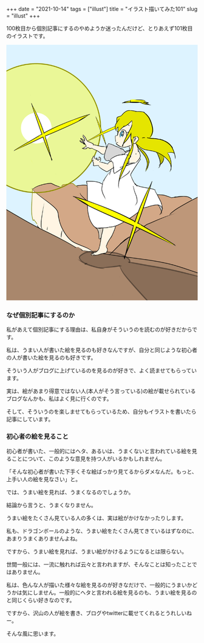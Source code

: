 +++
date = "2021-10-14"
tags = ["illust"]
title = "イラスト描いてみた101"
slug = "illust"
+++

100枚目から個別記事にするのやめようか迷ったんだけど、とりあえず101枚目のイラストです。

![](/img/yui_101.png)

### なぜ個別記事にするのか

私があえて個別記事にする理由は、私自身がそういうのを読むのが好きだからです。

私は、うまい人が書いた絵を見るのも好きなんですが、自分と同じような初心者の人が書いた絵を見るのも好きです。

そういう人がブログに上げているのを見るのが好きで、よく読ませてもらっています。

実は、絵があまり得意ではない人(本人がそう言っている)の絵が載せられているブログなんかも、私はよく見に行くのです。

そして、そういうのを楽しませてもらっているため、自分もイラストを書いたら記事にしています。

### 初心者の絵を見ること

初心者が書いた、一般的にはヘタ、あるいは、うまくないと言われている絵を見ることについて、このような意見を持つ人がいるかもしれません。

「そんな初心者が書いた下手くそな絵ばっかり見てるからダメなんだ。もっと、上手い人の絵を見なさい」と。

では、うまい絵を見れば、うまくなるのでしょうか。

結論から言うと、うまくなりません。

うまい絵をたくさん見ている人の多くは、実は絵がかけなかったりします。

私も、ドラゴンボールのような、うまい絵をたくさん見てきているはずなのに、あまりうまくありませんよね。

ですから、うまい絵を見れば、うまい絵がかけるようになるとは限らない。

世間一般には、一流に触れれば云々と言われますが、そんなことは知ったことではありません。

私は、色んな人が描いた様々な絵を見るのが好きなだけで、一般的にうまいかどうかは気にしません。一般的にヘタと言われる絵を見るのも、うまい絵を見るのと同じくらい好きなのです。

ですから、沢山の人が絵を書き、ブログやtwitterに載せてくれるとうれしいねー。

そんな風に思います。

